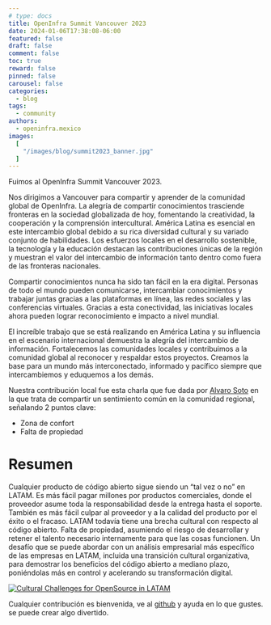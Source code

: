 ```yaml
---
# type: docs
title: OpenInfra Summit Vancouver 2023
date: 2024-01-06T17:38:08-06:00
featured: false
draft: false
comment: false
toc: true
reward: false
pinned: false
carousel: false
categories:
  - blog
tags:
  - community
authors:
  - openinfra.mexico
images:
  [
    "/images/blog/summit2023_banner.jpg"
  ]
---
```


Fuimos al OpenInfra Summit Vancouver 2023.

<!--more-->

Nos dirigimos a Vancouver para compartir y aprender de la comunidad global de OpenInfra. La alegría de compartir conocimientos trasciende fronteras en la sociedad globalizada de hoy, fomentando la creatividad, la cooperación y la comprensión intercultural. América Latina es esencial en este intercambio global debido a su rica diversidad cultural y su variado conjunto de habilidades. Los esfuerzos locales en el desarrollo sostenible, la tecnología y la educación destacan las contribuciones únicas de la región y muestran el valor del intercambio de información tanto dentro como fuera de las fronteras nacionales.

Compartir conocimientos nunca ha sido tan fácil en la era digital. Personas de todo el mundo pueden comunicarse, intercambiar conocimientos y trabajar juntas gracias a las plataformas en línea, las redes sociales y las conferencias virtuales. Gracias a esta conectividad, las iniciativas locales ahora pueden lograr reconocimiento e impacto a nivel mundial.

El increíble trabajo que se está realizando en América Latina y su influencia en el escenario internacional demuestra la alegría del intercambio de información. Fortalecemos las comunidades locales y contribuimos a la comunidad global al reconocer y respaldar estos proyectos. Creamos la base para un mundo más interconectado, informado y pacífico siempre que intercambiemos y eduquemos a los demás.

Nuestra contribución local fue esta charla que fue dada por [Alvaro Soto](/es/authors/alvaro.soto/) en la que trata de compartir un sentimiento común en la comunidad regional, señalando 2 puntos clave:
 - Zona de confort
 - Falta de propiedad

# Resumen
Cualquier producto de código abierto sigue siendo un “tal vez o no” en LATAM. Es más fácil pagar millones por productos comerciales, donde el proveedor asume toda la responsabilidad desde la entrega hasta el soporte. También es más fácil culpar al proveedor y a la calidad del producto por el éxito o el fracaso. LATAM todavía tiene una brecha cultural con respecto al código abierto. Falta de propiedad, asumiendo el riesgo de desarrollar y retener el talento necesario internamente para que las cosas funcionen. Un desafío que se puede abordar con un análisis empresarial más específico de las empresas en LATAM, incluida una transición cultural organizativa, para demostrar los beneficios del código abierto a mediano plazo, poniéndolas más en control y acelerando su transformación digital.

[![Cultural Challenges for OpenSource in LATAM](https://img.youtube.com/vi/LDHATLvKWN8/0.jpg)](https://www.youtube.com/watch?v=LDHATLvKWN8)

Cualquier contribución es bienvenida, ve al [github](https://github.com/opensource-latinamerica/openinframx) y ayuda en lo que gustes. se puede crear algo divertido.
